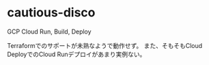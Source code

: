 # cautious-disco
GCP Cloud Run, Build, Deploy

Terraformでのサポートが未熟なようで動作せず。
また、そもそもCloud DeployでのCloud Runデプロイがあまり実例ない。
